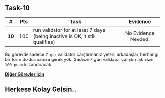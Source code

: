 ## Task-10 

| # | Pts |  Task  | Evidence |
| -- | -- | ------------- |:-------------:|
| **10** | 100 | run validator for at least 7 days (being inactive is OK, it still qualifies) | No Evidence Needed. |

Bu görevde sadece `7 gün` validator çalıştırmanız yeterli arkadaşlar, herhangi bir form doldurmanıza gerek yok. Sadece 7 gün validator çalıştırmak size `100 puan` kazandıracak.

 **[Diğer Görevler İçin](https://github.com/brsbrc/Testnetler-ve-Rehberler/tree/main/Stride/G%C3%B6revler)**

## Herkese Kolay Gelsin..
